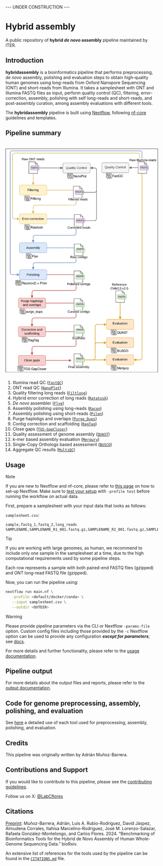 --- UNDER CONSTRUCTION ---

# Hybrid assembly

A public repository of **hybrid *de novo* assembly** pipeline maintained by ITER.

## Introduction

**hybridassembly** is a bioinformatics pipeline that performs preprocessing, *de novo* assembly, polishing and evaluation steps to obtain high-quality human genomes using long-reads from Oxford Nanopore Sequencing (ONT) and short-reads from Illumina. It takes a samplesheet with ONT and Illumina FASTQ files as input, perform quality control (QC), filtering, error-correction, assembly, polishing with self long-reads and short-reads, and post-assembly curation, among assembly evaluations with different tools.

The **hybridassembly** pipeline is built using [Nextflow](https://www.nextflow.io/), following [nf-core](https://nf-co.re) guidelines and templates.

## Pipeline summary

<h1>
  <picture>
    <source media="(prefers-color-scheme: dark)" srcset="docs/images/Simplified pipeline.drawio.svg">
    <img alt="Hybrid assembly pipeline" src="docs/images/Simplified pipeline.drawio.svg">
  </picture>
</h1>

1. Illumina read QC ([`FastQC`](https://www.bioinformatics.babraham.ac.uk/projects/fastqc/))
2. ONT read QC ([`NanoPlot`](https://github.com/wdecoster/NanoPlot))
3. Quality filtering long reads ([`Filtlong`](https://github.com/rrwick/Filtlong))
4. Hybrid error correction of long reads ([`Ratatosk`](https://github.com/DecodeGenetics/Ratatosk))
5. *De novo* assembler ([`Flye`](https://github.com/fenderglass/Flye))
6. Assembly polishing using long-reads ([`Racon`](https://github.com/isovic/racon))
7. Assembly polishing using short-reads ([`Pilon`](https://github.com/broadinstitute/pilon))
8. Purge haplotigs and overlaps ([`Purge_Dups`](https://github.com/dfguan/purge_dups))
9. Contig correction and scaffolding ([`RagTag`](https://github.com/malonge/RagTag))
10. Close gaps ([`TGS-GapCloser`](https://github.com/BGI-Qingdao/TGS-GapCloser))
11. Quality assessment of genome assembly ([`QUAST`](https://quast.sourceforge.net/))
12. k-mer based assembly evaluation ([`Merqury`](https://github.com/marbl/merqury))
13. Single-Copy Orthologs based assessment ([`BUSCO`](https://busco.ezlab.org/))
14. Aggregate QC results ([`MultiQC`](http://multiqc.info/))

## Usage

> [!NOTE]
> If you are new to Nextflow and nf-core, please refer to [this page](https://nf-co.re/docs/usage/installation) on how to set-up Nextflow. Make sure to [test your setup](https://nf-co.re/docs/usage/introduction#how-to-run-a-pipeline) with `-profile test` before running the workflow on actual data.

First, prepare a samplesheet with your input data that looks as follows:

`samplesheet.csv`:

```csv
sample,fastq_1,fastq_2,long_reads
SAMPLENAME,SAMPLENAME_R1_001.fastq.gz,SAMPLENAME_R2_001.fastq.gz,SAMPLENAME_LR.fastq.gz
```

> [!TIP]
> If you are working with large genomes, as human, we recommend to include only one sample in the samplesheet at a time, due to the high computational requirements used by some pipeline steps.

Each row represents a sample with both paired-end FASTQ files (gzipped) and ONT long-read FASTQ file (gzipped).

Now, you can run the pipeline using:

```bash
nextflow run main.nf \
   -profile <default/docker/conda> \
   --input samplesheet.csv \
   --outdir <OUTDIR>
```

> [!WARNING]
> Please provide pipeline parameters via the CLI or Nextflow `-params-file` option. Custom config files including those provided by the `-c` Nextflow option can be used to provide any configuration _**except for parameters**_;
> see [docs](https://nf-co.re/usage/configuration#custom-configuration-files).

For more details and further functionality, please refer to the [usage documentation](docs/usage.md).

## Pipeline output

For more details about the output files and reports, please refer to the [output documentation](docs/output.md).

## Code for genome preprocessing, assembly, polishing, and evaluation

See [here](docs/benchmarking_code.md) a detailed use of each tool used for preprocessing, assembly, polishing, and evaluation.

## Credits

This pipeline was originally written by Adrián Muñoz-Barrera.

<!-- TODO Add the reference to the paper -->

<!-- TODO Add funding -->

## Contributions and Support

If you would like to contribute to this pipeline, please see the [contributing guidelines](.github/CONTRIBUTING.md).

Follow us on X: [@LabCflores](https://x.com/LabCflores)

## Citations

[Preprint](https://www.biorxiv.org/content/10.1101/2024.05.28.595812v1): Muñoz-Barrera, Adrián, Luis A. Rubio-Rodríguez, David Jáspez, Almudena Corrales, Itahisa Marcelino-Rodriguez, José M. Lorenzo-Salazar, Rafaela González-Montelongo, and Carlos Flores. 2024. “Benchmarking of Bioinformatics Tools for the Hybrid de Novo Assembly of Human Whole-Genome Sequencing Data.” bioRxiv.

An extensive list of references for the tools used by the pipeline can be found in the [`CITATIONS.md`](CITATIONS.md) file.
